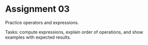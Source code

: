 # Assignment 03

Practice operators and expressions.

Tasks: compute expressions, explain order of operations, and show examples with expected results.
